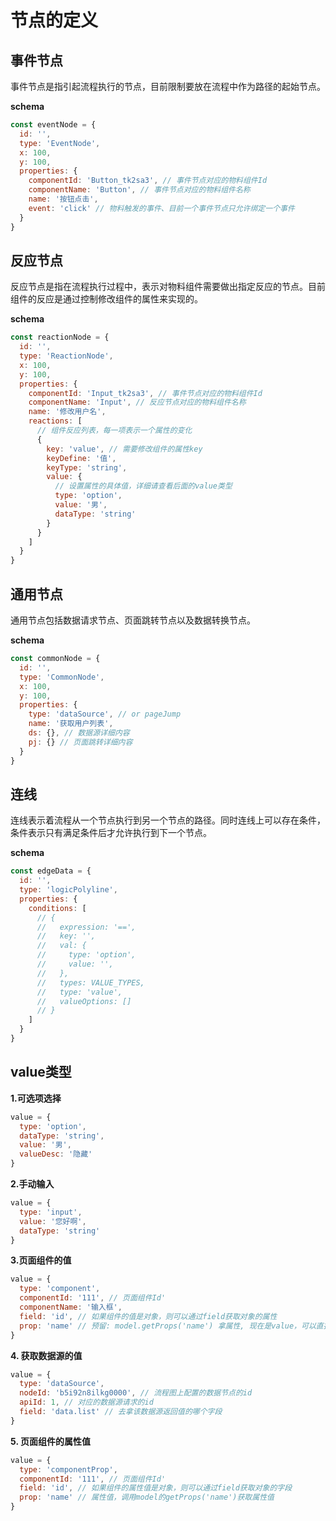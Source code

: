 # 节点的定义

## 事件节点

事件节点是指引起流程执行的节点，目前限制要放在流程中作为路径的起始节点。

**schema**

```js
const eventNode = {
  id: '',
  type: 'EventNode',
  x: 100,
  y: 100,
  properties: {
    componentId: 'Button_tk2sa3', // 事件节点对应的物料组件Id
    componentName: 'Button', // 事件节点对应的物料组件名称
    name: '按钮点击',
    event: 'click' // 物料触发的事件、目前一个事件节点只允许绑定一个事件
  }
}
```

## 反应节点

反应节点是指在流程执行过程中，表示对物料组件需要做出指定反应的节点。目前组件的反应是通过控制修改组件的属性来实现的。

**schema**

```js
const reactionNode = {
  id: '',
  type: 'ReactionNode',
  x: 100,
  y: 100,
  properties: {
    componentId: 'Input_tk2sa3', // 事件节点对应的物料组件Id
    componentName: 'Input', // 反应节点对应的物料组件名称
    name: '修改用户名',
    reactions: [
      // 组件反应列表，每一项表示一个属性的变化
      {
        key: 'value', // 需要修改组件的属性key
        keyDefine: '值',
        keyType: 'string',
        value: {
          // 设置属性的具体值，详细请查看后面的value类型
          type: 'option',
          value: '男',
          dataType: 'string'
        }
      }
    ]
  }
}
```

## 通用节点

通用节点包括数据请求节点、页面跳转节点以及数据转换节点。

**schema**

```js
const commonNode = {
  id: '',
  type: 'CommonNode',
  x: 100,
  y: 100,
  properties: {
    type: 'dataSource', // or pageJump
    name: '获取用户列表',
    ds: {}, // 数据源详细内容
    pj: {} // 页面跳转详细内容
  }
}
```

## 连线

连线表示着流程从一个节点执行到另一个节点的路径。同时连线上可以存在条件，条件表示只有满足条件后才允许执行到下一个节点。

**schema**

```js
const edgeData = {
  id: '',
  type: 'logicPolyline',
  properties: {
    conditions: [
      // {
      //   expression: '==',
      //   key: '',
      //   val: {
      //     type: 'option',
      //     value: '',
      //   },
      //   types: VALUE_TYPES,
      //   type: 'value',
      //   valueOptions: []
      // }
    ]
  }
}
```

## value类型

**1.可选项选择**

```js
value = {
  type: 'option',
  dataType: 'string',
  value: '男',
  valueDesc: '隐藏'
}
```

**2.手动输入**

```js
value = {
  type: 'input',
  value: '您好啊',
  dataType: 'string'
}
```

**3.页面组件的值**

```js
value = {
  type: 'component',
  componentId: '111', // 页面组件Id'
  componentName: '输入框',
  field: 'id', // 如果组件的值是对象，则可以通过field获取对象的属性
  prop: 'name' // 预留: model.getProps('name') 拿属性, 现在是value，可以直接调用model的getValue方法
}
```

**4. 获取数据源的值**

```js
value = {
  type: 'dataSource',
  nodeId: 'b5i92n8ilkg0000', // 流程图上配置的数据节点的id
  apiId: 1, // 对应的数据源请求的id
  field: 'data.list' // 去拿该数据源返回值的哪个字段
}
```

**5. 页面组件的属性值**

```js
value = {
  type: 'componentProp',
  componentId: '111', // 页面组件Id'
  field: 'id', // 如果组件的属性值是对象，则可以通过field获取对象的字段
  prop: 'name' // 属性值，调用model的getProps('name')获取属性值
}
```
